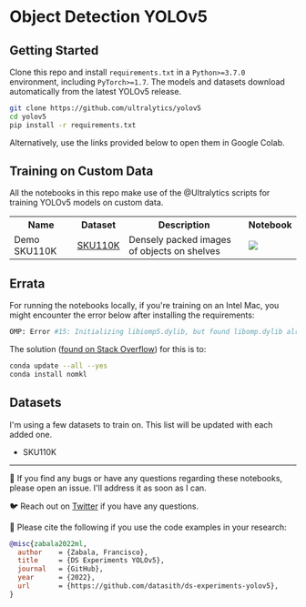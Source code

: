 # Object Detection YOLOv5

## Getting Started

Clone this repo and install `requirements.txt` in a `Python>=3.7.0` environment, 
including `PyTorch>=1.7`. The models and datasets download automatically from the
latest YOLOv5 release.

```bash
git clone https://github.com/ultralytics/yolov5
cd yolov5 
pip install -r requirements.txt
```

Alternatively, use the links provided below to open them in Google Colab.

## Training on Custom Data

All the notebooks in this repo make use of the @Ultralytics scripts for training 
YOLOv5 models on custom data.

<table class="tg">
  <tr>
    <th class="tg-yw4l"><b>Name</b></th>
    <th class="tg-yw4l"><b>Dataset</b></th>
    <th class="tg-yw4l"><b>Description</b></th>    
    <th class="tg-yw4l"><b>Notebook</b></th>
  </tr>
  
  <tr>
    <td class="tg-yw4l">Demo SKU110K</td>
    <td class="tg-yw4l"><a href="https://www.kaggle.com/datasets/thedatasith/sku110k-annotations">SKU110K</a></td>    
    <td class="tg-yw4l">Densely packed images of objects on shelves</td>
    <td class="tg-yw4l"><a href="https://colab.research.google.com/github/datasith/ML-Notebooks-TensorFlow/blob/main/Intro_Computational_Graphs.ipynb">
      <img src="https://colab.research.google.com/assets/colab-badge.svg" width="" >
    </a></td>
  </tr>
  
</table>

## Errata

For running the notebooks locally, if you're training on an Intel Mac, you might 
encounter the error below after installing the requirements:

```bash
OMP: Error #15: Initializing libiomp5.dylib, but found libomp.dylib already initialized.
```

The solution ([found on Stack Overflow](https://stackoverflow.com/questions/53014306/error-15-initializing-libiomp5-dylib-but-found-libiomp5-dylib-already-initial)) for this is to:

```bash
conda update --all --yes
conda install nomkl
```

## Datasets

I'm using a few datasets to train on. This list will be updated with each added one.

- SKU110K

---

🐞 If you find any bugs or have any questions regarding these notebooks, please open an issue. I'll address it as soon as I can. 

🐦 Reach out on [Twitter](https://twitter.com/datasith) if you have any questions. 

🔗 Please cite the following if you use the code examples in your research:
```bibtex
@misc{zabala2022ml,
  author    = {Zabala, Francisco},
  title     = {DS Experiments YOLOv5},
  journal   = {GitHub},
  year      = {2022},
  url       = {https://github.com/datasith/ds-experiments-yolov5},
}
```
